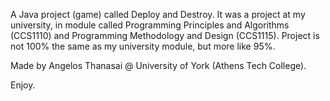 A Java project (game) called Deploy and Destroy. It was a project at my university, in module called Programming Principles and Algorithms (CCS1110) and Programming Methodology and Design (CCS1115).
Project is not 100% the same as my university module, but more like 95%.

Made by Angelos Thanasai @ University of York (Athens Tech College).

Enjoy.
